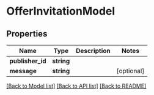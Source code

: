 # OfferInvitationModel

## Properties
Name | Type | Description | Notes
------------ | ------------- | ------------- | -------------
**publisher_id** | **string** |  | 
**message** | **string** |  | [optional] 

[[Back to Model list]](../README.md#documentation-for-models) [[Back to API list]](../README.md#documentation-for-api-endpoints) [[Back to README]](../README.md)


